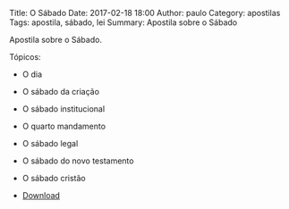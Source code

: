 Title: O Sábado
Date: 2017-02-18 18:00
Author: paulo
Category: apostilas
Tags: apostila, sábado, lei
Summary: Apostila sobre o Sábado

Apostila sobre o Sábado.

Tópicos:

- O dia
- O sábado da criação
- O sábado institucional
- O quarto mandamento
- O sábado legal
- O sábado do novo testamento
- O sábado cristão


- [Download](https://www.dropbox.com/s/wfgp3mm7q92rhdm/O%20S%C3%A1bado.pdf?dl=1)
